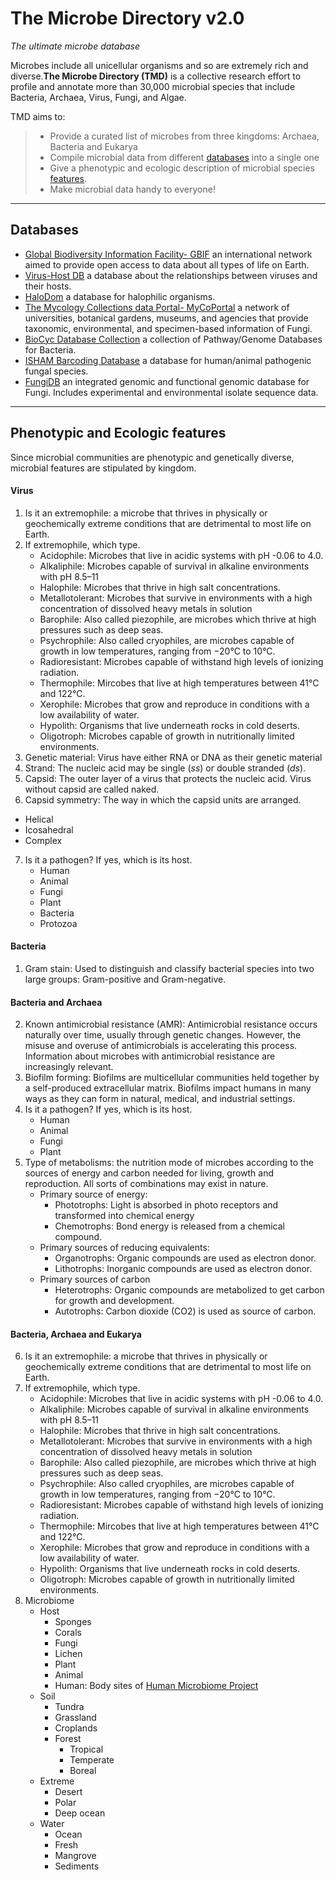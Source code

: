 # The Microbe Directory v2.0 
*The ultimate microbe database*

Microbes include all unicellular organisms and so are extremely rich and diverse.**The Microbe Directory (TMD)** is a collective research effort to profile and annotate more than 30,000 microbial species that include Bacteria, Archaea, Virus, Fungi, and Algae.

TMD aims to:

>* Provide a curated list of microbes from three kingdoms: Archaea, Bacteria and Eukarya
>* Compile microbial data from different [databases](#first) into a single one
>* Give a phenotypic and ecologic description of microbial species [features](#second).
>* Make microbial data handy to everyone!

---

## <a name="first">Databases</a>

* [Global Biodiversity Information Facility- GBIF](https://www.gbif.org/) an international network aimed to provide open access to data about all types of life on Earth. 
* [Virus-Host DB](https://www.genome.jp/virushostdb) a database about the relationships between viruses and their hosts.
* [HaloDom](http://halodom.bio.auth.gr) a database for halophilic organisms.
* [The Mycology Collections data Portal- MyCoPortal](http://mycoportal.org/portal/index.php) a network of universities, botanical gardens, museums, and agencies that provide taxonomic, environmental, and specimen-based information of Fungi.
* [BioCyc Database Collection](https://biocyc.org) a collection of Pathway/Genome Databases for Bacteria.
* [ISHAM Barcoding Database](http://its.mycologylab.org) a database for human/animal pathogenic fungal species.
* [FungiDB](https://fungidb.org/fungidb/) an integrated genomic and functional genomic database for Fungi. Includes experimental and environmental isolate sequence data.

---

## <b name="second">Phenotypic and Ecologic features</b>

Since microbial communities are phenotypic and genetically diverse, microbial features are stipulated by kingdom.

#### Virus
1. Is it an extremophile: a microbe that thrives in physically or geochemically extreme conditions that are detrimental to most life on Earth.
2. If extremophile, which type.
   * Acidophile: Microbes that live in acidic systems with pH -0.06 to 4.0.
   * Alkaliphile:  Microbes capable of survival in alkaline environments with pH 8.5–11 
   * Halophile:  Microbes that thrive in high salt concentrations. 
   * Metallotolerant: Microbes that survive in environments with a high concentration of dissolved heavy metals in solution
   * Barophile: Also called piezophile, are microbes which thrive at high pressures such as deep seas.
   * Psychrophile: Also called cryophiles, are microbes capable of growth in low temperatures, ranging from −20°C to 10°C.
   * Radioresistant: Microbes capable of withstand high levels of ionizing radiation.
   * Thermophile: Mircobes that live at high temperatures between 41°C and 122°C.
   * Xerophile: Microbes that grow and reproduce in conditions with a low availability of water.
   * Hypolith: Organisms that live underneath rocks in cold deserts.
   * Oligotroph: Microbes capable of growth in nutritionally limited environments.
3. Genetic material: Virus have either RNA or DNA as their genetic material
4. Strand: The nucleic acid may be single (*ss*) or double stranded (*ds*).
5. Capsid: The outer layer of a virus that protects the nucleic acid. Virus without capsid are called naked.
6. Capsid symmetry: The way in which the capsid units are arranged.
  * Helical 
  * Icosahedral
  * Complex
7. Is it a pathogen? If yes, which is its host.
   * Human
   * Animal
   * Fungi
   * Plant
   * Bacteria
   * Protozoa

#### Bacteria

1. Gram stain: Used to distinguish and classify bacterial species into two large groups: Gram-positive and Gram-negative. 

#### Bacteria and Archaea

2. Known antimicrobial resistance (AMR): Antimicrobial resistance occurs naturally over time, usually through genetic changes. However, the misuse and overuse of antimicrobials is accelerating this process. Information about microbes with antimicrobial resistance are increasingly relevant.
3. Biofilm forming: Biofilms are multicellular communities held together by a self-produced extracellular matrix.  Biofilms impact humans in many ways as they can form in natural, medical, and industrial settings.
4. Is it a pathogen? If yes, which is its host.
   * Human
   * Animal
   * Fungi
   * Plant
5. Type of metabolisms:  the nutrition mode of microbes according to the sources of energy and carbon needed for living, growth and reproduction. All sorts of combinations may exist in nature.
   * Primary source of energy:
     * Phototrophs: Light is absorbed in photo receptors and transformed into chemical energy
     * Chemotrophs: Bond energy is released from a chemical compound.
   * Primary sources of reducing equivalents:
     * Organotrophs: Organic compounds are used as electron donor.
     * Lithotrophs: Inorganic compounds are used as electron donor.
   * Primary sources of carbon
     * Heterotrophs: Organic compounds are metabolized to get carbon for growth and development.
     * Autotrophs: Carbon dioxide (CO2) is used as source of carbon.

#### Bacteria, Archaea and Eukarya

6. Is it an extremophile: a microbe that thrives in physically or geochemically extreme conditions that are detrimental to most life on Earth.
7. If extremophile, which type.
   * Acidophile: Microbes that live in acidic systems with pH -0.06 to 4.0.
   * Alkaliphile:  Microbes capable of survival in alkaline environments with pH 8.5–11 
   * Halophile:  Microbes that thrive in high salt concentrations. 
   * Metallotolerant: Microbes that survive in environments with a high concentration of dissolved heavy metals in solution
   * Barophile: Also called piezophile, are microbes which thrive at high pressures such as deep seas.
   * Psychrophile: Also called cryophiles, are microbes capable of growth in low temperatures, ranging from −20°C to 10°C.
   * Radioresistant: Microbes capable of withstand high levels of ionizing radiation.
   * Thermophile: Mircobes that live at high temperatures between 41°C and 122°C.
   * Xerophile: Microbes that grow and reproduce in conditions with a low availability of water.
   * Hypolith: Organisms that live underneath rocks in cold deserts.
   * Oligotroph: Microbes capable of growth in nutritionally limited environments.
8. Microbiome
   * Host
     * Sponges
     * Corals
     * Fungi
     * Lichen
     * Plant
     * Animal
     * Human: Body sites of [Human Microbiome Project](https://www.hmpdacc.org/hmp/) 
   * Soil
     * Tundra
     * Grassland
     * Croplands
     * Forest
       * Tropical
       * Temperate
       * Boreal
   * Extreme
     * Desert
     * Polar
     * Deep ocean
   * Water    
     * Ocean
     * Fresh
     * Mangrove
     * Sediments
 


